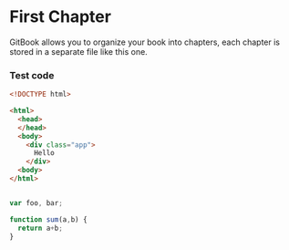 # First Chapter

GitBook allows you to organize your book into chapters, each chapter is stored in a separate file like this one.







### Test code

``` html
<!DOCTYPE html>

<html>
  <head>
  </head>
  <body>
    <div class="app">
      Hello
    </div>
  <body>
</html>
```



``` javascript

var foo, bar;

function sum(a,b) {
  return a+b;
}
```

